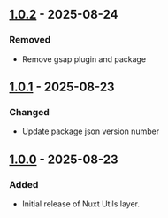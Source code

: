 ## [1.0.2] - 2025-08-24

### Removed

- Remove gsap plugin and package

## [1.0.1] - 2025-08-23

### Changed

- Update package json version number

## [1.0.0] - 2025-08-23

### Added

- Initial release of Nuxt Utils layer.

[1.0.2]: https://github.com/Byeto-Company/nuxt-utils-layer/releases/tag/v1.0.2
[1.0.1]: https://github.com/Byeto-Company/nuxt-utils-layer/releases/tag/v1.0.1
[1.0.0]: https://github.com/Byeto-Company/nuxt-utils-layer/releases/tag/v1.0.0
